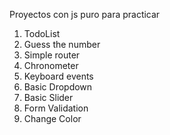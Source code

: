 Proyectos con js puro para practicar

1) TodoList
2) Guess the number
3) Simple router
4) Chronometer
5) Keyboard events
6) Basic Dropdown
7) Basic Slider
8) Form Validation
9) Change Color
